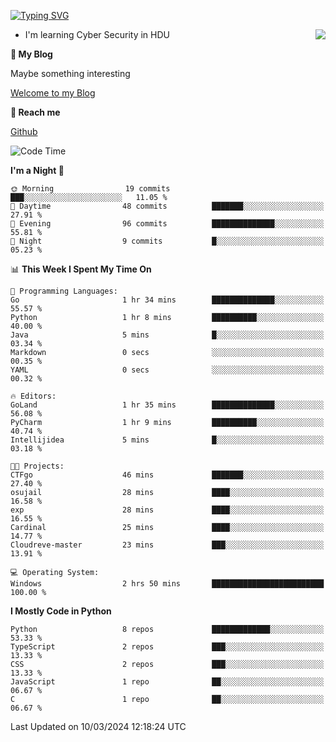 [![Typing SVG](https://readme-typing-svg.herokuapp.com?font=Fira+Code&pause=1000&random=false&width=450&height=60&lines=Hello+%F0%9F%91%8B%F0%9F%8F%BB;I'm+JBNRZ)](https://git.io/typing-svg)

<a href="#">
  <img align="right" src="https://github-readme-stats.vercel.app/api?username=JBNRZ&show_icons=true&bg_color=15,f2f7fd,E0EAFC" />
</a>

- I'm learning Cyber Security in HDU

 **🌱 My Blog**

Maybe something interesting

[Welcome to my Blog](https://jbnrz.com.cn/)

 **💬 Reach me** 

[Github](https://github.com/JBNRZ)


<!--START_SECTION:waka-->
![Code Time](http://img.shields.io/badge/Code%20Time-364%20hrs%2058%20mins-blue)

**I'm a Night 🦉** 

```text
🌞 Morning                19 commits          ███░░░░░░░░░░░░░░░░░░░░░░   11.05 % 
🌆 Daytime                48 commits          ███████░░░░░░░░░░░░░░░░░░   27.91 % 
🌃 Evening                96 commits          ██████████████░░░░░░░░░░░   55.81 % 
🌙 Night                  9 commits           █░░░░░░░░░░░░░░░░░░░░░░░░   05.23 % 
```


📊 **This Week I Spent My Time On** 

```text
💬 Programming Languages: 
Go                       1 hr 34 mins        ██████████████░░░░░░░░░░░   55.57 % 
Python                   1 hr 8 mins         ██████████░░░░░░░░░░░░░░░   40.00 % 
Java                     5 mins              █░░░░░░░░░░░░░░░░░░░░░░░░   03.34 % 
Markdown                 0 secs              ░░░░░░░░░░░░░░░░░░░░░░░░░   00.35 % 
YAML                     0 secs              ░░░░░░░░░░░░░░░░░░░░░░░░░   00.32 % 

🔥 Editors: 
GoLand                   1 hr 35 mins        ██████████████░░░░░░░░░░░   56.08 % 
PyCharm                  1 hr 9 mins         ██████████░░░░░░░░░░░░░░░   40.74 % 
Intellijidea             5 mins              █░░░░░░░░░░░░░░░░░░░░░░░░   03.18 % 

🐱‍💻 Projects: 
CTFgo                    46 mins             ███████░░░░░░░░░░░░░░░░░░   27.40 % 
osujail                  28 mins             ████░░░░░░░░░░░░░░░░░░░░░   16.58 % 
exp                      28 mins             ████░░░░░░░░░░░░░░░░░░░░░   16.55 % 
Cardinal                 25 mins             ████░░░░░░░░░░░░░░░░░░░░░   14.77 % 
Cloudreve-master         23 mins             ███░░░░░░░░░░░░░░░░░░░░░░   13.91 % 

💻 Operating System: 
Windows                  2 hrs 50 mins       █████████████████████████   100.00 % 
```

**I Mostly Code in Python** 

```text
Python                   8 repos             █████████████░░░░░░░░░░░░   53.33 % 
TypeScript               2 repos             ███░░░░░░░░░░░░░░░░░░░░░░   13.33 % 
CSS                      2 repos             ███░░░░░░░░░░░░░░░░░░░░░░   13.33 % 
JavaScript               1 repo              ██░░░░░░░░░░░░░░░░░░░░░░░   06.67 % 
C                        1 repo              ██░░░░░░░░░░░░░░░░░░░░░░░   06.67 % 
```




 Last Updated on 10/03/2024 12:18:24 UTC
<!--END_SECTION:waka-->
